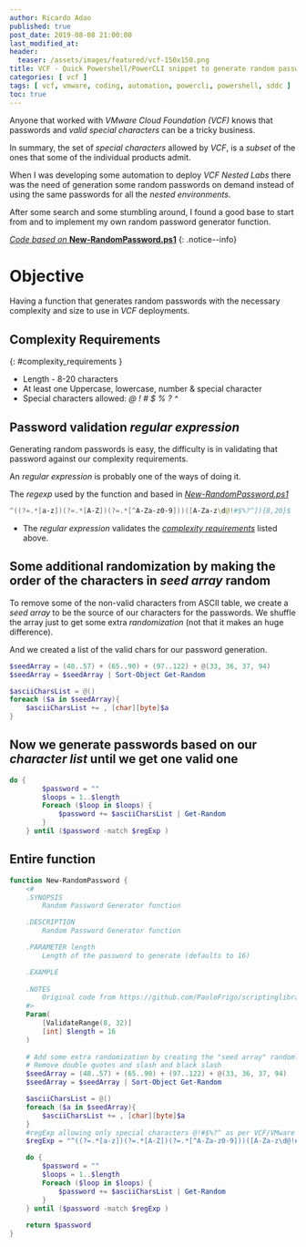 ```yaml
---
author: Ricardo Adao
published: true
post_date: 2019-08-08 21:00:00
last_modified_at:
header:
  teaser: /assets/images/featured/vcf-150x150.png
title: VCF - Quick Powershell/PowerCLI snippet to generate random passwords for VMware Cloud Foundation
categories: [ vcf ]
tags: [ vcf, vmware, coding, automation, powercli, powershell, sddc ]
toc: true
---
```

Anyone that worked with _VMware Cloud Foundation (VCF)_ knows that passwords and _valid special characters_ can be a tricky business.

In summary, the set of _special characters_ allowed by _VCF_, is a *subset* of the ones that some of the individual products admit.

When I was developing some automation to deploy _VCF Nested Labs_ there was the need of generation some random passwords on demand instead of using the same passwords for all the _nested environments_.

After some search and some stumbling around, I found a good base to start from and to implement my own random password generator function.

[_Code based on_ **New-RandomPassword.ps1**](https://github.com/PaoloFrigo/scriptinglibrary/blob/master/Blog/PowerShell/New-RandomPassword.ps1)
{: .notice--info}

# Objective

Having a function that generates random passwords with the necessary complexity and size to use in _VCF_ deployments.

## Complexity Requirements
{: #complexity_requirements }
* Length - 8-20 characters
* At least one Uppercase, lowercase, number & special character
* Special characters allowed: _@ ! # $ % ? ^_

## Password validation _regular expression_

Generating random passwords is easy, the difficulty is in validating that password against our complexity requirements.

An _regular expression_ is probably one of the ways of doing it.

The _regexp_ used by the function and based in [*New-RandomPassword.ps1*](https://github.com/PaoloFrigo/scriptinglibrary/blob/master/Blog/PowerShell/New-RandomPassword.ps1)

```powershell
^((?=.*[a-z])(?=.*[A-Z])(?=.*[^A-Za-z0-9]))([A-Za-z\d@!#$%?^]){8,20}$
```

* The _regular expression_ validates the [_complexity requirements_](#complexity_requirements) listed above.

## Some additional randomization by making the order of the characters in _seed array_ random

To remove some of the non-valid characters from ASCII table, we create a _seed array_ to be the source of our characters for the passwords.
We shuffle the array just to get some extra _randomization_ (not that it makes an huge difference).

And we created a list of the valid chars for our password generation.

```powershell
$seedArray = (48..57) + (65..90) + (97..122) + @(33, 36, 37, 94)
$seedArray = $seedArray | Sort-Object Get-Random

$asciiCharsList = @()
foreach ($a in $seedArray){
    $asciiCharsList += , [char][byte]$a 
}
```

## Now we generate passwords based on our _character list_ until we get one valid one

```powershell
do {
        $password = ""
        $loops = 1..$length
        Foreach ($loop in $loops) {
            $password += $asciiCharsList | Get-Random
        }
    } until ($password -match $regExp )
```

## Entire function

```powershell
function New-RandomPassword {
    <#
    .SYNOPSIS
        Random Password Generator function

    .DESCRIPTION
        Random Password Generator function

    .PARAMETER length
        Length of the password to generate (defaults to 16)

    .EXAMPLE
    
    .NOTES
        Original code from https://github.com/PaoloFrigo/scriptinglibrary/blob/master/Blog/PowerShell/New-RandomPassword.ps1
    #>
    Param(
        [ValidateRange(8, 32)]
        [int] $length = 16
    )  
    
    # Add some extra randomization by creating the "seed array" randomly
    # Remove double quotes and slash and black slash
    $seedArray = (48..57) + (65..90) + (97..122) + @(33, 36, 37, 94)
    $seedArray = $seedArray | Sort-Object Get-Random

    $asciiCharsList = @()
    foreach ($a in $seedArray){
        $asciiCharsList += , [char][byte]$a 
    }
    #regExp allowing only special characters @!#$%?^ as per VCF/VMware
    $regExp = "^((?=.*[a-z])(?=.*[A-Z])(?=.*[^A-Za-z0-9]))([A-Za-z\d@!#$%?^]){8,20}$"

    do {
        $password = ""
        $loops = 1..$length
        Foreach ($loop in $loops) {
            $password += $asciiCharsList | Get-Random
        }
    } until ($password -match $regExp )
    
    return $password   
}
```